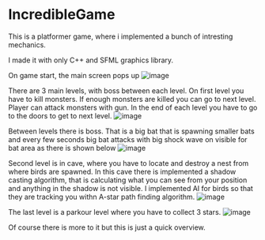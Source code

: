# IncredibleGame
This is a platformer game, where i implemented a bunch of intresting mechanics.

I made it with only C++ and SFML graphics library.

On game start, the main screen pops up
![image](https://user-images.githubusercontent.com/76881722/228047873-e9058a1b-23b2-4381-b185-1c03655a4589.png)

There are 3 main levels, with boss between each level. 
On first level you have to kill monsters. If enough monsters are killed you can go to next level. Player can attack monsters with gun. In the end of each level you have to go to the doors to get to next level.
![image](https://user-images.githubusercontent.com/76881722/228292301-657cd4e1-cfbf-4e48-a58a-18ecfc8fc4e7.png)

Between levels there is boss. That is a big bat that is spawning smaller bats and every few seconds big bat attacks with big shock wave on visible for bat area as there is shown below
![image](https://user-images.githubusercontent.com/76881722/228293237-0c3ab8ba-d100-41f7-8e81-184266ac476e.png)

Second level is in cave, where you have to locate and destroy a nest from where birds are spawned. In this cave there is implemented a shadow casting algorithm, that is calculating what you can see from your position and anything in the shadow is not visible. I implemented AI for birds so that they are tracking you withn A-star path finding algorithm.
![image](https://user-images.githubusercontent.com/76881722/228293672-04deed4e-a657-4174-9d44-f8a75e4f5394.png)

The last level is a parkour level where you have to collect 3 stars. 
![image](https://user-images.githubusercontent.com/76881722/228295880-b1d8e9e5-daec-49a6-b2f5-b79c90ea1a2e.png)

Of course there is more to it but this is just a quick overview.
